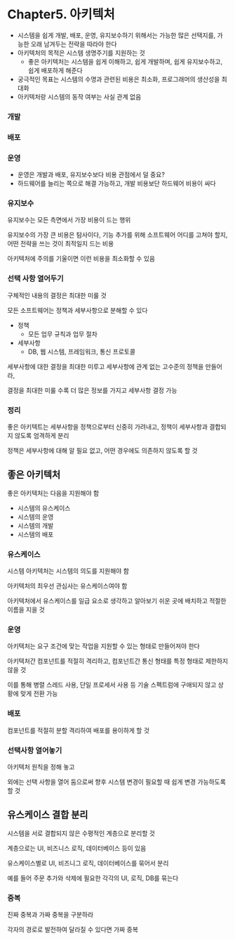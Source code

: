 # Chapter5. 아키텍처

- 시스템을 쉽게 개발, 배포, 운영, 유지보수하기 위해서는 가능한 많은 선택지를, 가능한 오래 남겨두는 전략을 따라야 한다
- 아키텍처의 목적은 시스템 생명주기를 지원하는 것
    - 좋은 아키텍처는 시스템을 쉽게 이해하고, 쉽게 개발하며, 쉽게 유지보수하고, 쉽게 배포하게 해준다
- 궁극적인 목표는 시스템의 수명과 관련된 비용은 최소화, 프로그래머의 생산성을 최대화
- 아키텍처랑 시스템의 동작 여부는 사실 관계 없음

### 개발

### 배포

### 운영

- 운영은 개발과 배포, 유지보수보다 비용 관점에서 덜 중요?
- 하드웨어를 늘리는 쪽으로 해결 가능하고, 개발 비용보단 하드웨어 비용이 싸다

### 유지보수

유지보수는 모든 측면에서 가장 비용이 드는 행위

유지보수의 가장 큰 비용은 탐사이다, 기능 추가를 위해 소프트웨어 어디를 고쳐야 할지, 어떤 전략을 쓰는 것이 최적일지 드는 비용

아키텍처에 주의를 기울이면 이런 비용을 최소화할 수 있음

### 선택 사항 열어두기

구체적인 내용의 결정은 최대한 미룰 것

모든 소프트웨어는 정책과 세부사항으로 분해할 수 있다

- 정책
    - 모든 업무 규칙과 업무 절차
- 세부사항
    - DB, 웹 시스템, 프레임워크, 통신 프로토콜
    

세부사항에 대한 결정을 최대한 미루고 세부사항에 관계 없는 고수준의 정책을 만들어라,

결정을 최대한 미룰 수록 더 많은 정보를 가지고 세부사항 결정 가능

### 정리

좋은 아키텍트는 세부사항을 정책으로부터 신중히 가려내고, 정책이 세부사항과 결합되지 않도록 엄격하게 분리

정책은 세부사항에 대해 알 필요 없고, 어떤 경우에도 의존하지 않도록 할 것

## 좋은 아키텍처

좋은 아키텍처는 다음을 지원해야 함

- 시스템의 유스케이스
- 시스템의 운영
- 시스템의 개발
- 시스템의 배포

### 유스케이스

시스템 아키텍처는 시스템의 의도를 지원해야 함

아키텍처의 최우선 관심사는 유스케이스여야 함

아키텍처에서 유스케이스를 일급 요소로 생각하고 알아보기 쉬운 곳에 배치하고 적절한 이름을 지을 것

### 운영

아키텍처는 요구 조건에 맞는 작업을 지원할 수 있는 형태로 만들어져야 한다

아키텍처간 컴포넌트를 적절히 격리하고, 컴포넌트간 통신 형태를 특정 형태로 제한하지 않을 것

이를 통해 병렬 스레드 사용, 단일 프로세서 사용 등 기술 스펙트럼에 구애되지 않고 상황에 맞게 전환 가능

### 배포

컴포넌트를 적절히 분할 격리하여 배포를 용이하게 할 것

### 선택사항 열어놓기

아키텍처 원칙을 정해 놓고

외에는 선택 사항을 열어 둠으로써 향후 시스템 변경이 필요할 때 쉽게 변경 가능하도록 할 것

## 유스케이스 결합 분리

시스템을 서로 결합되지 않은 수평적인 계층으로 분리할 것

계층으로는 UI, 비즈니스 로직, 데이터베이스 등이 있음

유스케이스별로 UI, 비즈니그 로직, 데이터베이스를 묶어서 분리

예를 들어 주문 추가와 삭제에 필요한 각각의 UI, 로직, DB를 묶는다

### 중복

진짜 중복과 가짜 중복을 구분하라

각자의 경로로 발전하여 달라질 수 있다면 가짜 중복
